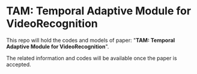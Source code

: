 # TAM: Temporal Adaptive Module for VideoRecognition

This repo will hold the codes and models of paper: "**TAM: Temporal Adaptive Module 
for VideoRecognition**". 

The related information and codes will be available once the paper is accepted.

<!-- [[Arxiv Preprint]](http://arxiv.org/abs/*****) -->

